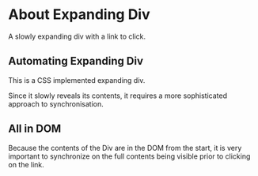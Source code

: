 # About Expanding Div

<div class="explanation">
        <p>A slowly expanding div with a link to click.
        </p>
</div>

## Automating Expanding Div

This is a CSS implemented expanding div.

Since it slowly reveals its contents, it requires a more sophisticated approach to synchronisation.

## All in DOM

Because the contents of the Div are in the DOM from the start, it is very important to synchronize on the full contents being visible prior to clicking on the link.